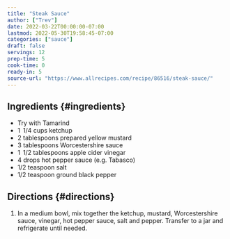 ```yaml
---
title: "Steak Sauce"
author: ["Trev"]
date: 2022-03-22T00:00:00-07:00
lastmod: 2022-05-30T19:58:45-07:00
categories: ["sauce"]
draft: false
servings: 12
prep-time: 5
cook-time: 0
ready-in: 5
source-url: "https://www.allrecipes.com/recipe/86516/steak-sauce/"
---
```


## Ingredients {#ingredients}

-   Try with Tamarind
-   1  1/4 cups ketchup
-   2 tablespoons prepared yellow mustard
-   3 tablespoons Worcestershire sauce
-   1  1/2 tablespoons apple cider vinegar
-   4 drops hot pepper sauce (e.g. Tabasco)
-   1/2 teaspoon salt
-   1/2 teaspoon ground black pepper


## Directions {#directions}

1.  In a medium bowl, mix together the ketchup, mustard, Worcestershire sauce, vinegar, hot pepper sauce, salt and pepper. Transfer to a jar and refrigerate until needed.
